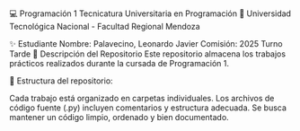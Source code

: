 💻 Programación 1
Tecnicatura Universitaria en Programación
📍 Universidad Tecnológica Nacional - Facultad Regional Mendoza

✨ Estudiante
Nombre: Palavecino, Leonardo Javier
Comisión: 2025 Turno Tarde
📂 Descripción del Repositorio
Este repositorio almacena los trabajos prácticos realizados durante la cursada de Programación 1.

📌 Estructura del repositorio:

Cada trabajo está organizado en carpetas individuales.
Los archivos de código fuente (.py) incluyen comentarios y estructura adecuada.
Se busca mantener un código limpio, ordenado y bien documentado.